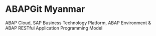 # ABAPGit Myanmar 
ABAP Cloud, SAP Business Technology Platform, ABAP Environment & ABAP RESTful Application Programming Model
